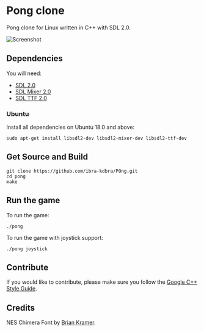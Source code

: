Pong clone
=============

Pong clone for Linux written in C++ with SDL 2.0.

![Screenshot](https://cloud.githubusercontent.com/assets/1498164/5608125/295a3186-9481-11e4-968b-04987a925a93.png)

## Dependencies

You will need:

+ [SDL 2.0](https://www.libsdl.org/)
+ [SDL Mixer 2.0](http://www.libsdl.org/projects/SDL_mixer/)
+ [SDL TTF 2.0](https://www.libsdl.org/projects/SDL_ttf/)

### Ubuntu

Install all dependencies on Ubuntu 18.0 and above:

`sudo apt-get install libsdl2-dev libsdl2-mixer-dev libsdl2-ttf-dev`

## Get Source and Build

```
git clone https://github.com/ibra-kdbra/POng.git
cd pong
make
```

## Run the game

To run the game:

`./pong`

To run the game with joystick support:

`./pong joystick`

## Contribute

If you would like to contribute, please make sure you follow the [Google C++ Style Guide](http://google-styleguide.googlecode.com/svn/trunk/cppguide.html).

## Credits
NES Chimera Font by [Brian Kramer](https://www.pkeod.com/).
